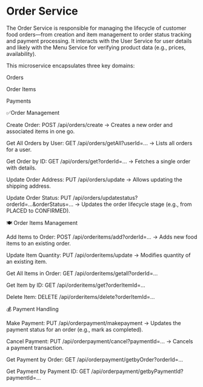 # Order Service

The Order Service is responsible for managing the lifecycle of customer food orders—from creation and item management to order status tracking and payment processing. It interacts with the User Service for user details and likely with the Menu Service for verifying product data (e.g., prices, availability).

This microservice encapsulates three key domains:

Orders

Order Items

Payments


✅Order Management

Create Order:
POST /api/orders/create
→ Creates a new order and associated items in one go.

Get All Orders by User:
GET /api/orders/getAll?userId=...
→ Lists all orders for a user.

Get Order by ID:
GET /api/orders/get?orderId=...
→ Fetches a single order with details.

Update Order Address:
PUT /api/orders/update
→ Allows updating the shipping address.

Update Order Status:
PUT /api/orders/updatestatus?orderId=...&orderStatus=...
→ Updates the order lifecycle stage (e.g., from PLACED to CONFIRMED).

🍽 Order Items Management

Add Items to Order:
POST /api/orderitems/add?orderId=...
→ Adds new food items to an existing order.

Update Item Quantity:
PUT /api/orderitems/update
→ Modifies quantity of an existing item.

Get All Items in Order:
GET /api/orderitems/getall?orderId=...

Get Item by ID:
GET /api/orderitems/get?orderItemId=...

Delete Item:
DELETE /api/orderitems/delete?orderItemId=...

💰 Payment Handling

Make Payment:
PUT /api/orderpayment/makepayment
→ Updates the payment status for an order (e.g., mark as completed).

Cancel Payment:
PUT /api/orderpayment/cancel?paymentId=...
→ Cancels a payment transaction.

Get Payment by Order:
GET /api/orderpayment/getbyOrder?orderId=...

Get Payment by Payment ID:
GET /api/orderpayment/getbyPaymentId?paymentId=...
